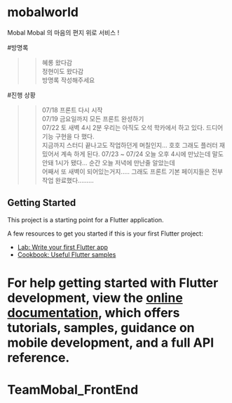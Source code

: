 
# mobalworld

Mobal Mobal 의 마음의 편지 위로 서비스 ! 

#방명록 
>> 혜롱 왔다감    
>> 정현이도 왔다감   
>> 방명록 작성해주세요  

#진행 상황
>> 07/18 프론트 다시 시작  
>> 07/19 금요일까지 모든 프론트 완성하기  
>> 07/22 토 새벽 4시 2분 우리는 아직도 오석 학카에서 하고 있다. 드디어 기능 구현을 다 했다.  
> 지금까지 스터디 끝나고도 작업하던게 며칠인지... 호호 그래도 플러터 재밌어서 계속 하게 된다. 
>> 07/23 ~ 07/24 오늘 오후 4시에 만났는데 말도안돼 1시가 됐다... 순간 오늘 저녁에 만난줄 알았는데  
> 어째서 또 새벽이 되어있는거지..... 그래도 프론트 기본 페이지들은 전부 작업 완료했다.........

## Getting Started

This project is a starting point for a Flutter application.

A few resources to get you started if this is your first Flutter project:

- [Lab: Write your first Flutter app](https://docs.flutter.dev/get-started/codelab)
- [Cookbook: Useful Flutter samples](https://docs.flutter.dev/cookbook)

For help getting started with Flutter development, view the
[online documentation](https://docs.flutter.dev/), which offers tutorials,
samples, guidance on mobile development, and a full API reference.
=======
# TeamMobal_FrontEnd
